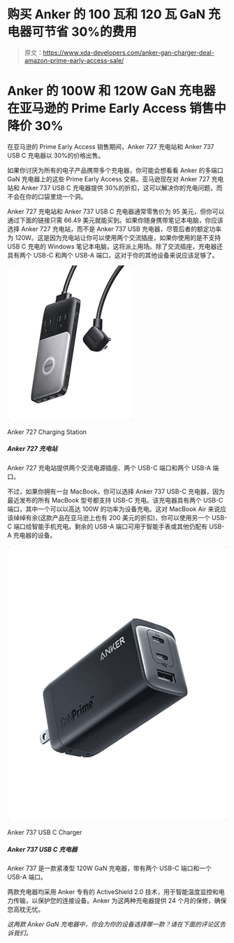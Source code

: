# 购买 Anker 的 100 瓦和 120 瓦 GaN 充电器可节省 30%的费用

> 原文：<https://www.xda-developers.com/anker-gan-charger-deal-amazon-prime-early-access-sale/>

# Anker 的 100W 和 120W GaN 充电器在亚马逊的 Prime Early Access 销售中降价 30%

在亚马逊的 Prime Early Access 销售期间，Anker 727 充电站和 Anker 737 USB C 充电器以 30%的价格出售。

如果你讨厌为所有的电子产品携带多个充电器，你可能会想看看 Anker 的多端口 GaN 充电器上的这些 Prime Early Access 交易。亚马逊现在对 Anker 727 充电站和 Anker 737 USB C 充电器提供 30%的折扣，这可以解决你的充电问题，而不会在你的口袋里烧一个洞。

Anker 727 充电站和 Anker 737 USB C 充电器通常零售价为 95 美元，但你可以通过下面的链接只需 66.49 美元就能买到。如果你随身携带笔记本电脑，你应该选择 Anker 727 充电站，而不是 Anker 737 USB 充电器，尽管后者的额定功率为 120W。这是因为充电站让你可以使用两个交流插座，如果你使用的是不支持 USB C 充电的 Windows 笔记本电脑，这将派上用场。除了交流插座，充电器还具有两个 USB-C 和两个 USB-A 端口，这对于你的其他设备来说应该足够了。

 <picture>![The Anker 727 Charging Station gives you access two two AC outlets, two USB-C ports, and two USB-A ports in a slim package.](img/096438bb8aa00caebee6208bbae2546f.png)</picture> 

Anker 727 Charging Station

##### Anker 727 充电站

Anker 727 充电站提供两个交流电源插座、两个 USB-C 端口和两个 USB-A 端口。

不过，如果你拥有一台 MacBook，你可以选择 Anker 737 USB-C 充电器，因为最近发布的所有 MacBook 型号都支持 USB-C 充电。该充电器具有两个 USB-C 端口，其中一个可以以高达 100W 的功率为设备充电。这对 MacBook Air 来说应该绰绰有余(这款产品在亚马逊上也有 200 美元的折扣)，你可以使用另一个 USB-C 端口给智能手机充电。剩余的 USB-A 端口可用于智能手表或其他仍配有 USB-A 充电器的设备。

 <picture>![The Anker 737 is a compact 120W GaN charger with two USB-C ports and one USB-A port.](img/aa33b3236274545794a6a0f6582bfc0a.png)</picture> 

Anker 737 USB C Charger

##### Anker 737 USB C 充电器

Anker 737 是一款紧凑型 120W GaN 充电器，带有两个 USB-C 端口和一个 USB-A 端口。

两款充电器均采用 Anker 专有的 ActiveShield 2.0 技术，用于智能温度监控和电力传输，以保护您的连接设备。Anker 为这两种充电器提供 24 个月的保修，确保您高枕无忧。

*这两款 Anker GaN 充电器中，你会为你的设备选择哪一款？请在下面的评论区告诉我们。*
